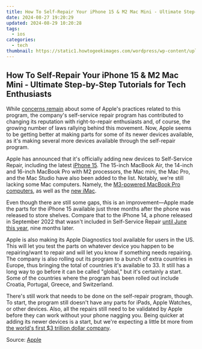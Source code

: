 ```yaml
---
title: How To Self-Repair Your iPhone 15 & M2 Mac Mini - Ultimate Step-by-Step Tutorials for Tech Enthusiasts
date: 2024-08-27 19:20:29
updated: 2024-08-29 10:20:28
tags:
  - ios
categories:
  - tech
thumbnail: https://static1.howtogeekimages.com/wordpress/wp-content/uploads/2023/11/53213718609_f9813a63fd_o.jpg
---
```


## How To Self-Repair Your iPhone 15 & M2 Mac Mini - Ultimate Step-by-Step Tutorials for Tech Enthusiasts

While [concerns remain](https://howto.techidaily.com/android-safe-mode-how-to-turn-off-safe-mode-on-vivo-y02t-drfone-by-drfone-fix-android-problems-fix-android-problems/) about some of Apple's practices related to this program, the company's self-service repair program has contributed to changing its reputation with right-to-repair enthusiasts and, of course, the growing number of laws rallying behind this movement. Now, Apple seems to be getting better at making parts for some of its newer devices available, as it's making several more devices available through the self-repair program.

 Apple has announced that it's officially adding new devices to Self-Service Repair, including the latest [iPhone 15](https://meme-emoji.techidaily.com/new-2024-approved-how-to-make-a-memorable-honeymoon-video/). The 15-inch MacBook Air, the 14-inch and 16-inch MacBook Pro with M2 processors, the Mac mini, the Mac Pro, and the Mac Studio have also been added to the list. Notably, we're still lacking some Mac computers. Namely, the [M3-powered MacBook Pro computers](https://solve-manuals.techidaily.com/cookiebot-driven-personalization-enhancing-your-sites-user-experience/), as well as the [new iMac](https://fox-direct.techidaily.com/2024-approved-top-10-google-cardboards-most-stunning-vr-games/).

 Even though there are still some gaps, this is an improvement—Apple made the parts for the iPhone 15 available just three months after the phone was released to store shelves. Compare that to the iPhone 14, a phone released in September 2022 that wasn't included in Self-Service Repair [until June this year](https://youtube-tips.techidaily.com/ed-the-serenity-seekers-guide-to-relaxed-youtube-viewing-52-chars/), nine months later.

 Apple is also making its Apple Diagnostics tool available for users in the US. This will let you test the parts on whatever device you happen to be repairing/want to repair and will let you know if something needs repairing. The company is also rolling out its program to a bunch of extra countries in Europe, thus bringing the total of countries it's available to 33\. It still has a long way to go before it can be called "global," but it's certainly a start. Some of the countries where the program has been rolled out include Croatia, Portugal, Greece, and Switzerland.

 There's still work that needs to be done on the self-repair program, though. To start, the program still doesn't have any parts for iPads, Apple Watches, or other devices. Also, all the repairs still need to be validated by Apple before they can work without your phone nagging you. Being quicker at adding its newer devices is a start, but we're expecting a little bt more from [the world's first $3 trillion dollar company](https://www.cnn.com/2022/01/03/investing/apple-three-trillion-dollar-market-cap/index.html).

 Source: [Apple](https://www.apple.com/newsroom/2023/12/apple-expands-self-service-repair-and-introduces-new-diagnostics-process/)

<ins class="adsbygoogle"
     style="display:block"
     data-ad-format="autorelaxed"
     data-ad-client="ca-pub-7571918770474297"
     data-ad-slot="1223367746"></ins>



<ins class="adsbygoogle"
     style="display:block"
     data-ad-client="ca-pub-7571918770474297"
     data-ad-slot="8358498916"
     data-ad-format="auto"
     data-full-width-responsive="true"></ins>
